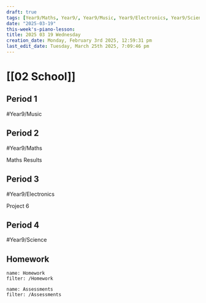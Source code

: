 ```yaml
---
draft: true
tags: [Year9/Maths, Year9/, Year9/Music, Year9/Electronics, Year9/Science]
date: "2025-03-19"
this-week's-piano-lesson: 
title: 2025 03 19 Wednesday
creation_date: Monday, February 3rd 2025, 12:59:31 pm
last_edit_date: Tuesday, March 25th 2025, 7:09:46 pm
---
```


# [[02 School]]

## Period 1

#Year9/Music

## Period 2

#Year9/Maths

Maths Results

## Period 3

#Year9/Electronics

Project 6

## Period 4

#Year9/Science

## Homework

```todoist
name: Homework
filter: /Homework
```

```todoist
name: Assessments
filter: /Assessments
```
